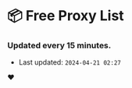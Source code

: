 # :package: Free Proxy List
### Updated every 15 minutes.

- Last updated: `2024-04-21 02:27`

:heart:
